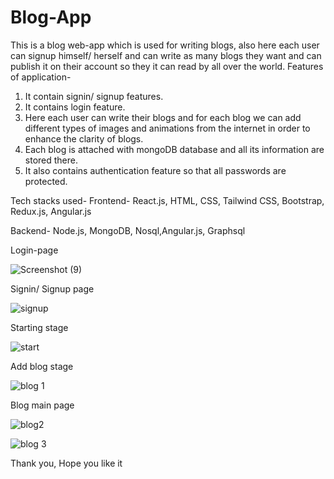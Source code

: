 # Blog-App
 This is a blog web-app which is used for writing blogs, also here each user can signup himself/ herself and can write as many blogs
 they want and can publish it on their account so they it can read by all over the world.
 Features of application-
 1. It contain signin/ signup features.
 2. It contains login feature.
 3. Here each user can write their blogs and for each blog we can add different types of images and animations from the internet in order to enhance the 
 clarity of blogs.
 4. Each blog is attached with mongoDB database and all its information are stored there.
 5. It also contains authentication feature so that all passwords are protected.
 
 Tech stacks used-
 Frontend- React.js, HTML, CSS, Tailwind CSS, Bootstrap, Redux.js, Angular.js
 
 Backend- Node.js, MongoDB, Nosql,Angular.js, Graphsql
 
 Login-page
 
 



![Screenshot (9)](https://user-images.githubusercontent.com/69459167/200893113-8cce682b-ddff-4392-b015-86c6696351bc.png)


Signin/ Signup page



 
 ![signup](https://user-images.githubusercontent.com/69459167/200896584-27f3d1bc-1451-43d9-8e1f-a5be68bdd809.png)


Starting stage


 ![start](https://user-images.githubusercontent.com/69459167/200897449-c91eaa8a-cad8-4415-ba2d-8e23fa4f80e3.png)


Add blog stage


 ![blog 1](https://user-images.githubusercontent.com/69459167/200897882-60bfed6d-6a36-4d98-ae60-f752faa55aa4.png)
 
 
Blog main page


![blog2](https://user-images.githubusercontent.com/69459167/200898804-d6879b4a-a89b-4800-81e1-9d62b2805f8c.png)



![blog 3](https://user-images.githubusercontent.com/69459167/200899377-f42c3eb4-a50d-487c-bc92-9ed0589b8d2c.png)


Thank you,
Hope you like it




